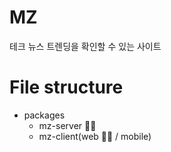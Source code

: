 # MZ

테크 뉴스 트렌딩을 확인할 수 있는 사이트

# File structure

- packages
  - mz-server 🏃‍♂️
  - mz-client(web 🏃‍♂️ / mobile)
